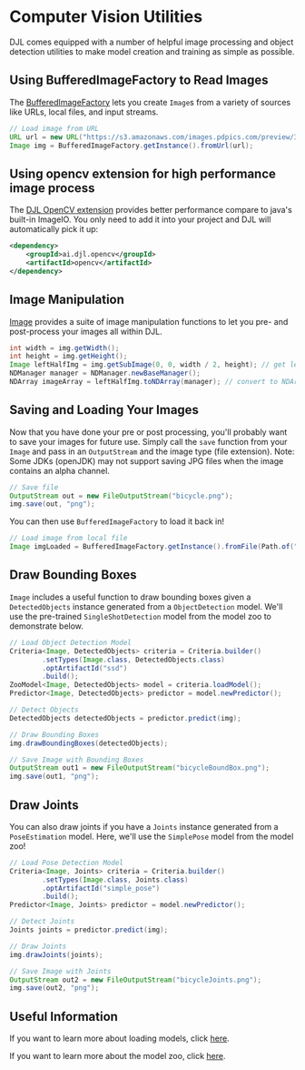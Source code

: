 # Computer Vision Utilities

DJL comes equipped with a number of helpful image processing and object detection utilities 
to make model creation and training as simple as possible.

## Using BufferedImageFactory to Read Images

The [BufferedImageFactory](https://javadoc.io/doc/ai.djl/api/latest/ai/djl/modality/cv/BufferedImageFactory.html)
lets you create `Image`s from a variety of sources like URLs, local files, and input streams.

```java
// Load image from URL
URL url = new URL("https://s3.amazonaws.com/images.pdpics.com/preview/3033-bicycle-rider.jpg");
Image img = BufferedImageFactory.getInstance().fromUrl(url);
```

## Using opencv extension for high performance image process

The [DJL OpenCV extension](../extensions/opencv/README.md) provides better performance compare to
java's built-in ImageIO. You only need to add it into your project and DJL will automatically
pick it up:

```xml
<dependency>
    <groupId>ai.djl.opencv</groupId>
    <artifactId>opencv</artifactId>
</dependency>
```

## Image Manipulation
[Image](https://javadoc.io/doc/ai.djl/api/latest/ai/djl/modality/cv/Image.html) 
provides a suite of image manipulation functions to let you pre- and post-process your images all within DJL.

```java
int width = img.getWidth();
int height = img.getHeight();
Image leftHalfImg = img.getSubImage(0, 0, width / 2, height); // get left half of the image
NDManager manager = NDManager.newBaseManager();
NDArray imageArray = leftHalfImg.toNDArray(manager); // convert to NDArray
```

## Saving and Loading Your Images
Now that you have done your pre or post processing, you'll probably want to save your images for future use.
Simply call the `save` function from your `Image` and pass in an `OutputStream` and the image type (file extension).
Note: Some JDKs (openJDK) may not support saving JPG files when the image contains an alpha channel.

```java
// Save file
OutputStream out = new FileOutputStream("bicycle.png");
img.save(out, "png");
```
You can then use `BufferedImageFactory` to load it back in!

```java
// Load image from local file
Image imgLoaded = BufferedImageFactory.getInstance().fromFile(Path.of("bicycle.png"));
```

## Draw Bounding Boxes
`Image` includes a useful function to draw bounding boxes given a `DetectedObjects` instance
generated from a `ObjectDetection` model. We'll use the pre-trained `SingleShotDetection` model from the model zoo 
to demonstrate below.

```java
// Load Object Detection Model
Criteria<Image, DetectedObjects> criteria = Criteria.builder()
        .setTypes(Image.class, DetectedObjects.class)
        .optArtifactId("ssd")
        .build();
ZooModel<Image, DetectedObjects> model = criteria.loadModel();
Predictor<Image, DetectedObjects> predictor = model.newPredictor();

// Detect Objects
DetectedObjects detectedObjects = predictor.predict(img);

// Draw Bounding Boxes
img.drawBoundingBoxes(detectedObjects);

// Save Image with Bounding Boxes
OutputStream out1 = new FileOutputStream("bicycleBoundBox.png");
img.save(out1, "png");
```

## Draw Joints
You can also draw joints if you have a `Joints` instance generated from a `PoseEstimation` model.
Here, we'll use the `SimplePose` model from the model zoo!

```java
// Load Pose Detection Model
Criteria<Image, Joints> criteria = Criteria.builder()
        .setTypes(Image.class, Joints.class)
        .optArtifactId("simple_pose")
        .build();
Predictor<Image, Joints> predictor = model.newPredictor();

// Detect Joints
Joints joints = predictor.predict(img);

// Draw Joints
img.drawJoints(joints);

// Save Image with Joints
OutputStream out2 = new FileOutputStream("bicycleJoints.png");
img.save(out2, "png");
```

## Useful Information
If you want to learn more about loading models, click [here](http://docs.djl.ai/docs/load_model.html).

If you want to learn more about the model zoo, click [here](http://docs.djl.ai/docs/model-zoo.html).
